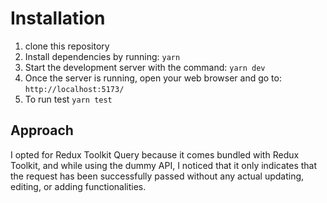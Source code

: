 # Installation

1. clone this repository
2. Install dependencies by running: `yarn`
3. Start the development server with the command: `yarn dev`
4. Once the server is running, open your web browser and go to: `http://localhost:5173/`
5. To run test `yarn test`

## Approach

I opted for Redux Toolkit Query because it comes bundled with Redux Toolkit, and while using the dummy API, I noticed that it only indicates that the request has been successfully passed without any actual updating, editing, or adding functionalities.
